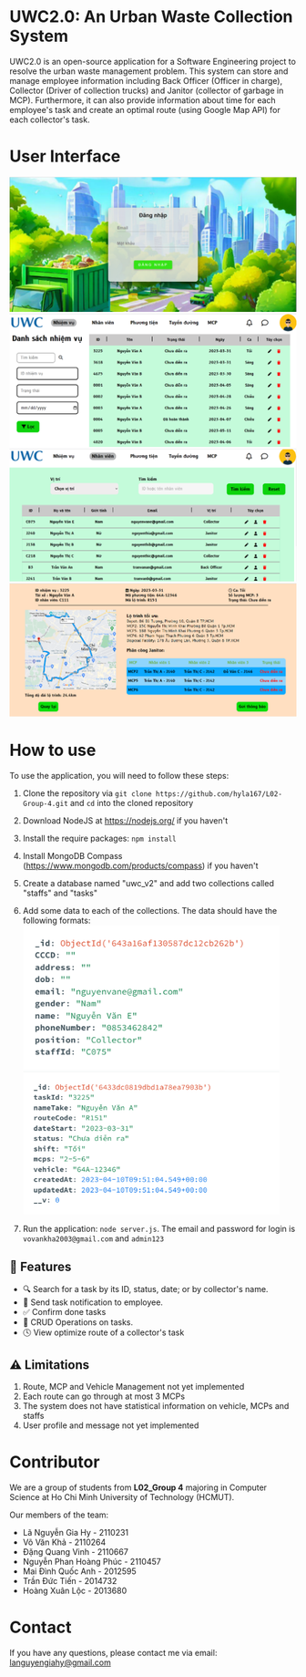 # UWC2.0: An Urban Waste Collection System

UWC2.0 is an open-source application for a Software Engineering project to resolve the urban waste management problem. This system can store and manage employee information including Back Officer (Officer in charge), Collector (Driver of collection trucks) and Janitor (collector of garbage in MCP). Furthermore, it can also provide information about time for each employee's task and create an optimal route (using Google Map API) for each collector's task.

# User Interface
![](https://github.com/hyla167/L02-Group-4/blob/master/demo/demo_homepage.png)
![](https://github.com/hyla167/L02-Group-4/blob/master/demo/demo_task.png)
![](https://github.com/hyla167/L02-Group-4/blob/master/demo/demo_staff.png)
![](https://github.com/hyla167/L02-Group-4/blob/master/demo/demo_detail_task.png)

# How to use
To use the application, you will need to follow these steps:
1. Clone the repository via `git clone https://github.com/hyla167/L02-Group-4.git` and `cd` into the cloned repository
2. Download NodeJS at https://nodejs.org/ if you haven't
3. Install the require packages: `npm install`
4. Install MongoDB Compass (https://www.mongodb.com/products/compass) if you haven't
5. Create a database named "uwc_v2" and add two collections called "staffs" and "tasks"
6. Add some data to each of the collections. The data should have the following formats:
<img src="readme_mongo1.png" width="450"/> <img src="readme_mongo2.png" width="450"/> 

7. Run the application: `node server.js`. The email and password for login is `vovankha2003@gmail.com` and `admin123`

## 🚀 Features
- 🔍 Search for a task by its ID, status, date; or by collector's name.
- 🔔 Send task notification to employee.
- ✅ Confirm done tasks
- 🌈 CRUD Operations on tasks.
- 🕓 View optimize route of a collector's task

## ⚠️ Limitations
1. Route, MCP and Vehicle Management not yet implemented
2. Each route can go through at most 3 MCPs
3. The system does not have statistical information on vehicle, MCPs and staffs
4. User profile and message not yet implemented

# Contributor
We are a group of students from **L02_Group 4** majoring in Computer Science at Ho Chi Minh University of Technology (HCMUT).

Our members of the team:
* Lã Nguyễn Gia Hy - 2110231
* Võ Văn Khả - 2110264
* Đặng Quang Vinh - 2110667
* Nguyễn Phan Hoàng Phúc - 2110457
* Mai Đình Quốc Anh - 2012595
* Trần Đức Tiến - 2014732
* Hoàng Xuân Lộc - 2013680

# Contact
If you have any questions, please contact me via email: languyengiahy@gmail.com
